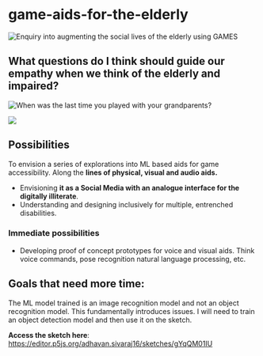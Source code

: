 # game-aids-for-the-elderly

![Enquiry into augmenting the social lives of the elderly using GAMES](Archive/Projects/game-aids-for-the-elderly_2022/Assets/slide1.png)

## What questions do I think should guide our empathy when we think of the elderly and impaired?
![When was the last time you played with your grandparents?](Archive/Projects/game-aids-for-the-elderly_2022/Assets/ques1.png)

![](Archive/Projects/game-aids-for-the-elderly_2022/Assets/ques2.png)


## Possibilities 
To envision a series of explorations into ML based aids for game accessibility. Along the **lines of physical, visual and audio aids.** 
- Envisioning **it as a Social Media with an analogue interface for the digitally illiterate**. 
- Understanding and designing inclusively for multiple, entrenched disabilities. 

### Immediate possibilities 
- Developing proof of concept prototypes for voice and visual aids. Think voice commands, pose recognition natural language processing, etc.

## Goals that need more time:
The ML model trained is an image recognition model and not an object
recognition model. This fundamentally introduces issues. I will need to train an object detection model and then use it on the sketch.

**Access the sketch here**:
https://editor.p5js.org/adhavan.sivaraj16/sketches/gYqQM01IU


